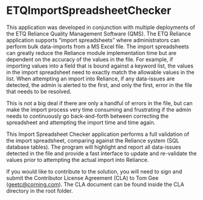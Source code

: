 # ETQImportSpreadsheetChecker
This application was developed in conjunction with multiple deployments of the ETQ Reliance Quality Management Software (QMS).  The ETQ Reliance application supports “import spreadsheets” where administrators can perform bulk data-imports from a MS Excel file. The import spreadsheets can greatly reduce the Reliance module implementation time but are dependent on the accuracy of the values in the file.  For example, if importing values into a field that is bound against a keyword list, the values in the import spreadsheet need to exactly match the allowable values in the list.  When attempting an import into Reliance, if any data-issues are detected, the admin is alerted to the first, and only the first, error in the file that needs to be resolved.

This is not a big deal if there are only a handful of errors in the file, but can make the import process very time consuming and frustrating if the admin needs to continuously go back-and-forth between correcting the spreadsheet and attempting the import time and time again.

This Import Spreadsheet Checker application performs a full validation of the import spreadsheet, comparing against the Reliance system (SQL database tables). The program will highlight and report all data-issues detected in the file and provide a fast interface to update and re-validate the values prior to attempting the actual import into Reliance.

If you would like to contribute to the solution, you will need to sign and submit the Contributor License Agreement (CLA) to Tom Gee (geetc@corning.com).  The CLA document can be found inside the CLA directory in the root folder.
